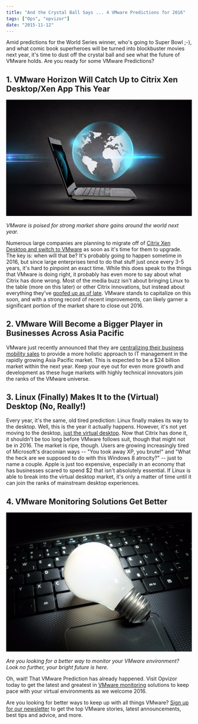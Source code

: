 ```yaml
---
title: "And the Crystal Ball Says ... 4 VMware Predictions for 2016"
tags: ["Ops", "opvizor"]
date: "2015-11-12"
---
```


Amid predictions for the World Series winner, who's going to Super Bowl ;-), and what comic book superheroes will be turned into blockbuster movies next year, it's time to dust off the crystal ball and see what the future of VMware holds. Are you ready for some VMware Predictions?

## 1\. VMware Horizon Will Catch Up to Citrix Xen Desktop/Xen App This Year

![VMware predictions](/images/blog/wpid-bigstock-technology-business-mass-med-101964896.jpg)

_VMware is poised for strong market share gains around the world next year._

Numerous large companies are planning to migrate off of [Citrix Xen Desktop and switch to VMware](https://flipboard.com/topic/prediction/prediction%3A-by-end-of-2016,-vmware-horizon-will-be-neck-and-neck-with-citrix-xen/f-b626a27632%2Fbrianmadden.com "Citrix Xen Desktop and switch to VMware") as soon as it's time for them to upgrade. The key is: when will that be? It's probably going to happen sometime in 2016, but since large enterprises tend to do that stuff just once every 3-5 years, it's hard to pinpoint an exact time. While this does speak to the things that VMware is doing right, it probably has even more to say about what Citrix has done wrong. Most of the media buzz isn't about bringing Linux to the table (more on this later) or other Citrix innovations, but instead about everything they've [goofed up as of late](http://www.marketwatch.com/story/elliott-sends-letter-to-citrix-board-of-directors-2015-06-11 "goofed up as of late"). VMware stands to capitalize on this soon, and with a strong record of recent improvements, can likely garner a significant portion of the market share to close out 2016.

## 2\. VMware Will Become a Bigger Player in Businesses Across Asia Pacific

VMware just recently announced that they are [centralizing their business mobility sales](http://finance.yahoo.com/news/vmware-aligns-business-mobility-offering-064700755.html "centralizing their business mobility sales") to provide a more holistic approach to IT management in the rapidly growing Asia Pacific market. This is expected to be a $24 billion market within the next year. Keep your eye out for even more growth and development as these huge markets with highly technical innovators join the ranks of the VMware universe.

## 3\. Linux (Finally) Makes It to the (Virtual) Desktop (No, Really!)

Every year, it's the same, old tired prediction: Linux finally makes its way to the desktop. Well, this is the year it actually happens. However, it's not yet moving to the desktop, [just the virtual desktop](http://www.theregister.co.uk/2015/04/28/2016_might_just_be_the_year_of_linux_on_the_virtual_desktop/ "just the virtual desktop"). Now that Citrix has done it, it shouldn't be too long before VMware follows suit, though that might not be in 2016. The market is ripe, though. Users are growing increasingly tired of Microsoft's draconian ways -- "You took away XP, you brute!" and "What the heck are we supposed to do with this Windows 8 atrocity?" -- just to name a couple. Apple is just too expensive, especially in an economy that has businesses scared to spend $2 that isn't absolutely essential. If Linux is able to break into the virtual desktop market, it's only a matter of time until it can join the ranks of mainstream desktop experiences.

## 4\. VMware Monitoring Solutions Get Better

![VMware monitoring solutions](/images/blog/wpid-bigstock-Digital-Ideas-58181804.jpg)

_Are you looking for a better way to monitor your VMware environment? Look no further, your bright future is here._

Oh, wait! That VMware Prediction has already happened. Visit Opvizor today to get the latest and greatest in [VMware monitoring](http://try.opvizor.com/health-analyzer/ "VMware monitoring") solutions to keep pace with your virtual environments as we welcome 2016.

Are you looking for better ways to keep up with all things VMware? [Sign up for our newsletter](http://opvizor.us6.list-manage.com/subscribe?u=5e67b89e18341af0e8844b002&id=1e918cd24e "Sign up for our newsletter") to get the top VMware stories, latest announcements, best tips and advice, and more.

